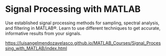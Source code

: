 # Signal Processing with MATLAB
Use established signal processing methods for sampling, spectral analysis, and filtering in MATLAB®. Learn to use different techniques to get accurate, informative results from your signals.

https://luisangelmendozavelasco.github.io/MATLAB_Courses/Signal_Processing_with_MATLAB/index.html
